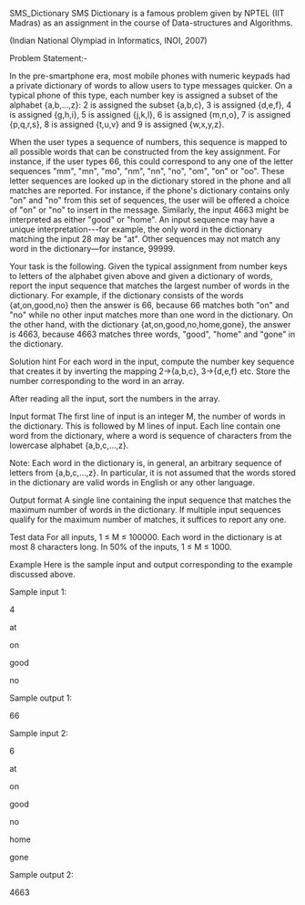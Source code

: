 SMS_Dictionary
SMS Dictionary is a famous problem given by NPTEL (IIT Madras) as an assignment in the course of Data-structures and Algorithms.

(Indian National Olympiad in Informatics, INOI, 2007)

Problem Statement:-

In the pre-smartphone era, most mobile phones with numeric keypads had a private dictionary of words to allow users to type messages quicker. On a typical phone of this type, each number key is assigned a subset of the alphabet {a,b,…,z}: 2 is assigned the subset {a,b,c}, 3 is assigned {d,e,f}, 4 is assigned {g,h,i}, 5 is assigned {j,k,l}, 6 is assigned {m,n,o}, 7 is assigned {p,q,r,s}, 8 is assigned {t,u,v} and 9 is assigned {w,x,y,z}.

When the user types a sequence of numbers, this sequence is mapped to all possible words that can be constructed from the key assignment. For instance, if the user types 66, this could correspond to any one of the letter sequences "mm", "mn", "mo", "nm", "nn", "no", "om", "on" or "oo". These letter sequences are looked up in the dictionary stored in the phone and all matches are reported. For instance, if the phone's dictionary contains only "on" and "no" from this set of sequences, the user will be offered a choice of "on" or "no" to insert in the message. Similarly, the input 4663 might be interpreted as either "good" or "home". An input sequence may have a unique interpretation---for example, the only word in the dictionary matching the input 28 may be "at". Other sequences may not match any word in the dictionary—for instance, 99999.

Your task is the following. Given the typical assignment from number keys to letters of the alphabet given above and given a dictionary of words, report the input sequence that matches the largest number of words in the dictionary. For example, if the dictionary consists of the words {at,on,good,no} then the answer is 66, because 66 matches both "on" and "no" while no other input matches more than one word in the dictionary. On the other hand, with the dictionary {at,on,good,no,home,gone}, the answer is 4663, because 4663 matches three words, "good", "home" and "gone" in the dictionary.

Solution hint
For each word in the input, compute the number key sequence that creates it by inverting the mapping 2→{a,b,c}, 3→{d,e,f} etc. Store the number corresponding to the word in an array.

After reading all the input, sort the numbers in the array.

Input format
The first line of input is an integer M, the number of words in the dictionary. This is followed by M lines of input. Each line contain one word from the dictionary, where a word is sequence of characters from the lowercase alphabet {a,b,c,…,z}.

Note: Each word in the dictionary is, in general, an arbitrary sequence of letters from {a,b,c,…,z}. In particular, it is not assumed that the words stored in the dictionary are valid words in English or any other language.

Output format
A single line containing the input sequence that matches the maximum number of words in the dictionary. If multiple input sequences qualify for the maximum number of matches, it suffices to report any one.

Test data
For all inputs, 1 ≤ M ≤ 100000. Each word in the dictionary is at most 8 characters long. In 50% of the inputs, 1 ≤ M ≤ 1000.

Example
Here is the sample input and output corresponding to the example discussed above.

Sample input 1:

4

at

on

good

no

Sample output 1:

66


Sample input 2:

6

at

on

good

no

home

gone

Sample output 2:

4663
